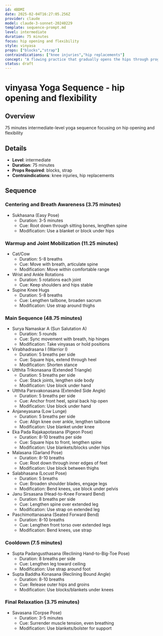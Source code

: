```yaml
---
id: 4BDMI
date: 2025-02-04T16:27:05.256Z
provider: claude
model: claude-3-sonnet-20240229
template: sequence-prompt.md
level: intermediate
duration: 75 minutes
focus: hip opening and flexibility
style: vinyasa
props: ["blocks","strap"]
contraindications: ["knee injuries","hip replacements"]
concept: "A flowing practice that gradually opens the hips through progressive poses and movements. The sequence builds heat mindfully while creating space in the hip joints and surrounding muscles, incorporating both dynamic and static stretches to improve flexibility and joint mobility."
status: draft
---
```

# vinyasa Yoga Sequence - hip opening and flexibility

## Overview

75 minutes intermediate-level yoga sequence focusing on hip opening and flexibility

## Details
- **Level**: intermediate  
- **Duration**: 75 minutes
- **Props Required**: blocks, strap
- **Contraindications**: knee injuries, hip replacements

## Sequence

### Centering and Breath Awareness (3.75 minutes)
- Sukhasana (Easy Pose)
  - Duration: 3-5 minutes
  - Cue: Root down through sitting bones, lengthen spine
  - Modification: Use a blanket or block under hips

### Warmup and Joint Mobilization (11.25 minutes)  
- Cat/Cow
  - Duration: 5-8 breaths
  - Cue: Move with breath, articulate spine
  - Modification: Move within comfortable range
- Wrist and Ankle Rotations 
  - Duration: 5 rotations each joint
  - Cue: Keep shoulders and hips stable
- Supine Knee Hugs
  - Duration: 5-8 breaths  
  - Cue: Lengthen tailbone, broaden sacrum
  - Modification: Use strap around thighs 

### Main Sequence (48.75 minutes)
- Surya Namaskar A (Sun Salutation A)
  - Duration: 5 rounds 
  - Cue: Sync movement with breath, hip hinges
  - Modification: Take vinyasas or hold positions
- Virabhadrasana I (Warrior I)
  - Duration: 5 breaths per side
  - Cue: Square hips, extend through heel
  - Modification: Shorten stance  
- Utthita Trikonasana (Extended Triangle)
  - Duration: 5 breaths per side  
  - Cue: Stack joints, lengthen side body
  - Modification: Use block under hand
- Utthita Parsvakonasana (Extended Side Angle)  
  - Duration: 5 breaths per side
  - Cue: Anchor front heel, spiral back hip open
  - Modification: Use block under hand
- Anjaneyasana (Low Lunge) 
  - Duration: 5 breaths per side
  - Cue: Align knee over ankle, lengthen tailbone
  - Modification: Use blanket under knee
- Eka Pada Rajakapotasana (Pigeon Pose)
  - Duration: 8-10 breaths per side
  - Cue: Square hips to front, lengthen spine  
  - Modification: Use blankets/blocks under hips
- Malasana (Garland Pose)
  - Duration: 8-10 breaths
  - Cue: Root down through inner edges of feet  
  - Modification: Use block between thighs
- Salabhasana (Locust Pose)
  - Duration: 5 breaths
  - Cue: Broaden shoulder blades, engage legs
  - Modification: Bend knees, use block under pelvis
- Janu Sirsasana (Head-to-Knee Forward Bend) 
  - Duration: 8 breaths per side
  - Cue: Lengthen spine over extended leg
  - Modification: Use strap on extended leg
- Paschimottanasana (Seated Forward Bend)
  - Duration: 8-10 breaths 
  - Cue: Lengthen front torso over extended legs  
  - Modification: Bend knees, use strap

### Cooldown (7.5 minutes)
- Supta Padangusthasana (Reclining Hand-to-Big-Toe Pose)
  - Duration: 8 breaths per side 
  - Cue: Lengthen leg toward ceiling
  - Modification: Use strap around foot
- Supta Baddha Konasana (Reclining Bound Angle)
  - Duration: 8-10 breaths
  - Cue: Release outer hips and groins
  - Modification: Use blocks/blankets under knees  

### Final Relaxation (3.75 minutes)
- Savasana (Corpse Pose)  
  - Duration: 3-5 minutes
  - Cue: Surrender muscle tension, even breathing
  - Modification: Use blankets/bolster for support